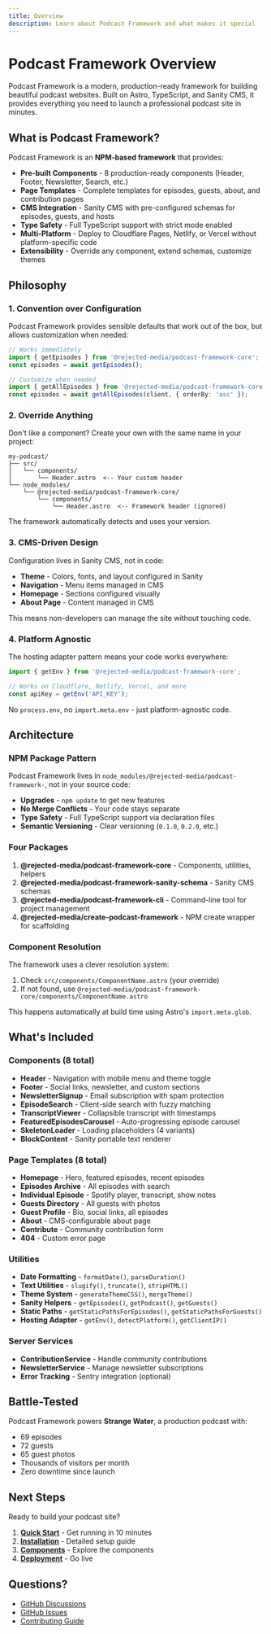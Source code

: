 ```yaml
---
title: Overview
description: Learn about Podcast Framework and what makes it special
---
```


# Podcast Framework Overview

Podcast Framework is a modern, production-ready framework for building beautiful podcast websites. Built on Astro, TypeScript, and Sanity CMS, it provides everything you need to launch a professional podcast site in minutes.

## What is Podcast Framework?

Podcast Framework is an **NPM-based framework** that provides:

- **Pre-built Components** - 8 production-ready components (Header, Footer, Newsletter, Search, etc.)
- **Page Templates** - Complete templates for episodes, guests, about, and contribution pages
- **CMS Integration** - Sanity CMS with pre-configured schemas for episodes, guests, and hosts
- **Type Safety** - Full TypeScript support with strict mode enabled
- **Multi-Platform** - Deploy to Cloudflare Pages, Netlify, or Vercel without platform-specific code
- **Extensibility** - Override any component, extend schemas, customize themes

## Philosophy

### 1. Convention over Configuration

Podcast Framework provides sensible defaults that work out of the box, but allows customization when needed:

```typescript
// Works immediately
import { getEpisodes } from '@rejected-media/podcast-framework-core';
const episodes = await getEpisodes();

// Customize when needed
import { getAllEpisodes } from '@rejected-media/podcast-framework-core';
const episodes = await getAllEpisodes(client, { orderBy: 'asc' });
```

### 2. Override Anything

Don't like a component? Create your own with the same name in your project:

```
my-podcast/
├── src/
│   └── components/
│       └── Header.astro  <-- Your custom header
└── node_modules/
    └── @rejected-media/podcast-framework-core/
        └── components/
            └── Header.astro  <-- Framework header (ignored)
```

The framework automatically detects and uses your version.

### 3. CMS-Driven Design

Configuration lives in Sanity CMS, not in code:

- **Theme** - Colors, fonts, and layout configured in Sanity
- **Navigation** - Menu items managed in CMS
- **Homepage** - Sections configured visually
- **About Page** - Content managed in CMS

This means non-developers can manage the site without touching code.

### 4. Platform Agnostic

The hosting adapter pattern means your code works everywhere:

```typescript
import { getEnv } from '@rejected-media/podcast-framework-core';

// Works on Cloudflare, Netlify, Vercel, and more
const apiKey = getEnv('API_KEY');
```

No `process.env`, no `import.meta.env` - just platform-agnostic code.

## Architecture

### NPM Package Pattern

Podcast Framework lives in `node_modules/@rejected-media/podcast-framework-`, not in your source code:

- **Upgrades** - `npm update` to get new features
- **No Merge Conflicts** - Your code stays separate
- **Type Safety** - Full TypeScript support via declaration files
- **Semantic Versioning** - Clear versioning (`0.1.0`, `0.2.0`, etc.)

### Four Packages

1. **@rejected-media/podcast-framework-core** - Components, utilities, helpers
2. **@rejected-media/podcast-framework-sanity-schema** - Sanity CMS schemas
3. **@rejected-media/podcast-framework-cli** - Command-line tool for project management
4. **@rejected-media/create-podcast-framework** - NPM create wrapper for scaffolding

### Component Resolution

The framework uses a clever resolution system:

1. Check `src/components/ComponentName.astro` (your override)
2. If not found, use `@rejected-media/podcast-framework-core/components/ComponentName.astro`

This happens automatically at build time using Astro's `import.meta.glob`.

## What's Included

### Components (8 total)

- **Header** - Navigation with mobile menu and theme toggle
- **Footer** - Social links, newsletter, and custom sections
- **NewsletterSignup** - Email subscription with spam protection
- **EpisodeSearch** - Client-side search with fuzzy matching
- **TranscriptViewer** - Collapsible transcript with timestamps
- **FeaturedEpisodesCarousel** - Auto-progressing episode carousel
- **SkeletonLoader** - Loading placeholders (4 variants)
- **BlockContent** - Sanity portable text renderer

### Page Templates (8 total)

- **Homepage** - Hero, featured episodes, recent episodes
- **Episodes Archive** - All episodes with search
- **Individual Episode** - Spotify player, transcript, show notes
- **Guests Directory** - All guests with photos
- **Guest Profile** - Bio, social links, all episodes
- **About** - CMS-configurable about page
- **Contribute** - Community contribution form
- **404** - Custom error page

### Utilities

- **Date Formatting** - `formatDate()`, `parseDuration()`
- **Text Utilities** - `slugify()`, `truncate()`, `stripHTML()`
- **Theme System** - `generateThemeCSS()`, `mergeTheme()`
- **Sanity Helpers** - `getEpisodes()`, `getPodcast()`, `getGuests()`
- **Static Paths** - `getStaticPathsForEpisodes()`, `getStaticPathsForGuests()`
- **Hosting Adapter** - `getEnv()`, `detectPlatform()`, `getClientIP()`

### Server Services

- **ContributionService** - Handle community contributions
- **NewsletterService** - Manage newsletter subscriptions
- **Error Tracking** - Sentry integration (optional)

## Battle-Tested

Podcast Framework powers **Strange Water**, a production podcast with:

- 69 episodes
- 72 guests
- 65 guest photos
- Thousands of visitors per month
- Zero downtime since launch

## Next Steps

Ready to build your podcast site?

1. **[Quick Start](/getting-started/quick-start/)** - Get running in 10 minutes
2. **[Installation](/getting-started/installation/)** - Detailed setup guide
3. **[Components](/components/overview/)** - Explore the components
4. **[Deployment](/deployment/cloudflare-pages/)** - Go live

## Questions?

- [GitHub Discussions](https://github.com/rejected-media/podcast-framework/discussions)
- [GitHub Issues](https://github.com/rejected-media/podcast-framework/issues)
- [Contributing Guide](/contributing/guidelines/)
